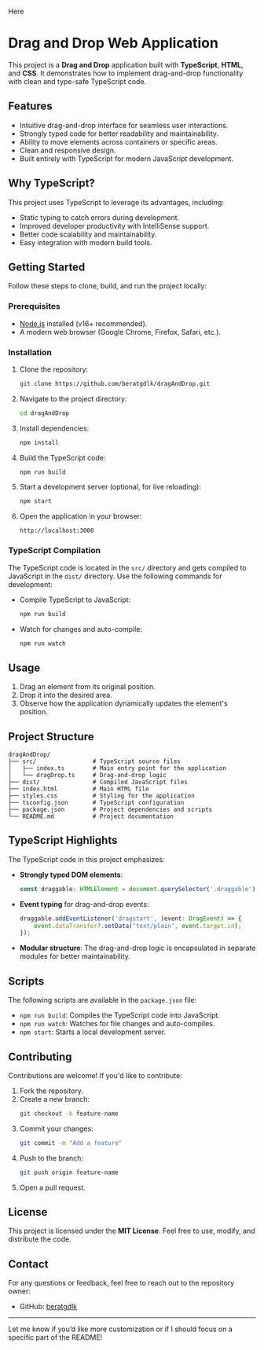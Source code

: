 Here
# Drag and Drop Web Application

This project is a **Drag and Drop** application built with **TypeScript**, **HTML**, and **CSS**. It demonstrates how to implement drag-and-drop functionality with clean and type-safe TypeScript code.

## Features

- Intuitive drag-and-drop interface for seamless user interactions.
- Strongly typed code for better readability and maintainability.
- Ability to move elements across containers or specific areas.
- Clean and responsive design.
- Built entirely with TypeScript for modern JavaScript development.

## Why TypeScript?

This project uses TypeScript to leverage its advantages, including:

- Static typing to catch errors during development.
- Improved developer productivity with IntelliSense support.
- Better code scalability and maintainability.
- Easy integration with modern build tools.

## Getting Started

Follow these steps to clone, build, and run the project locally:

### Prerequisites

- [Node.js](https://nodejs.org/) installed (v16+ recommended).
- A modern web browser (Google Chrome, Firefox, Safari, etc.).

### Installation

1. Clone the repository:
   ```bash
   git clone https://github.com/beratgdlk/dragAndDrop.git
   ```

2. Navigate to the project directory:
   ```bash
   cd dragAndDrop
   ```

3. Install dependencies:
   ```bash
   npm install
   ```

4. Build the TypeScript code:
   ```bash
   npm run build
   ```

5. Start a development server (optional, for live reloading):
   ```bash
   npm start
   ```

6. Open the application in your browser:
   ```
   http://localhost:3000
   ```

### TypeScript Compilation

The TypeScript code is located in the `src/` directory and gets compiled to JavaScript in the `dist/` directory. Use the following commands for development:

- Compile TypeScript to JavaScript:
  ```bash
  npm run build
  ```

- Watch for changes and auto-compile:
  ```bash
  npm run watch
  ```

## Usage

1. Drag an element from its original position.
2. Drop it into the desired area.
3. Observe how the application dynamically updates the element's position.

## Project Structure

```plaintext
dragAndDrop/
├── src/                # TypeScript source files
│   ├── index.ts        # Main entry point for the application
│   └── dragDrop.ts     # Drag-and-drop logic
├── dist/               # Compiled JavaScript files
├── index.html          # Main HTML file
├── styles.css          # Styling for the application
├── tsconfig.json       # TypeScript configuration
├── package.json        # Project dependencies and scripts
└── README.md           # Project documentation
```

## TypeScript Highlights

The TypeScript code in this project emphasizes:

- **Strongly typed DOM elements**:
  ```typescript
  const draggable: HTMLElement = document.querySelector('.draggable')!;
  ```

- **Event typing** for drag-and-drop events:
  ```typescript
  draggable.addEventListener('dragstart', (event: DragEvent) => {
      event.dataTransfer?.setData('text/plain', event.target.id);
  });
  ```

- **Modular structure**: The drag-and-drop logic is encapsulated in separate modules for better maintainability.

## Scripts

The following scripts are available in the `package.json` file:

- `npm run build`: Compiles the TypeScript code into JavaScript.
- `npm run watch`: Watches for file changes and auto-compiles.
- `npm start`: Starts a local development server.

## Contributing

Contributions are welcome! If you'd like to contribute:

1. Fork the repository.
2. Create a new branch:
   ```bash
   git checkout -b feature-name
   ```
3. Commit your changes:
   ```bash
   git commit -m "Add a feature"
   ```
4. Push to the branch:
   ```bash
   git push origin feature-name
   ```
5. Open a pull request.

## License

This project is licensed under the **MIT License**. Feel free to use, modify, and distribute the code.

## Contact

For any questions or feedback, feel free to reach out to the repository owner:

- GitHub: [beratgdlk](https://github.com/beratgdlk)

---

Let me know if you’d like more customization or if I should focus on a specific part of the README!
